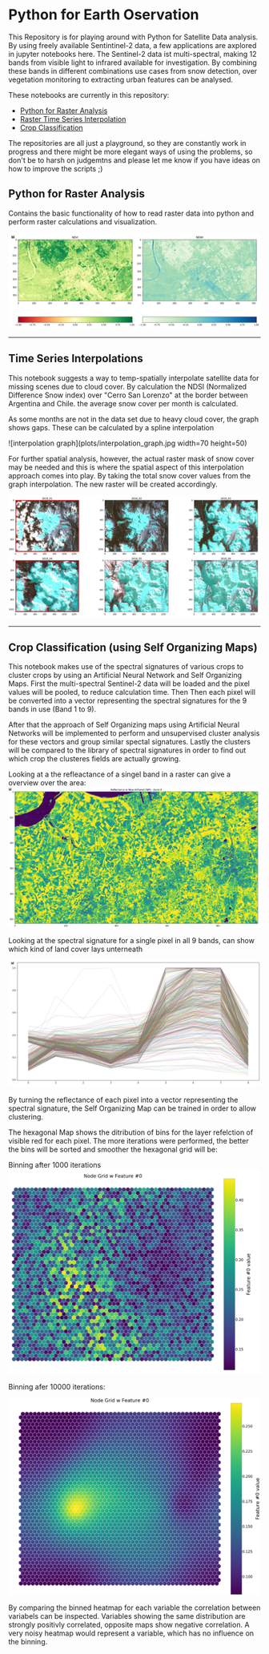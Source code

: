 # Python for Earth Oservation

This Repository is for playing around with Python for Satellite Data analysis. 
By using freely available Sentintinel-2 data, a few applications are axplored in jupyter notebooks here. The Sentinel-2 data ist multi-spectral, making 12 bands from visible light to infrared available for investigation. By combining these bands in different combinations use cases from snow detection, over vegetation monitoring to extracting urban features can be analysed.

These notebooks are currently in this repository:

- [Python for Raster Analysis](PythonforRasterAnalysis.ipynb)
- [Raster Time Series Interpolation](RasterTimeseriesInterpolation.ipynb)
- [Crop Classification](CropClassification.ipynb)

The repositories are all just a playground, so they are constantly work in progress and there might be more elegant ways of using the problems, so don't be to harsh on judgemtns and please let me know if you have ideas on how to improve the scripts ;)




## Python for Raster Analysis
Contains the basic functionality of how to read raster data into python and perform raster calculations and visualization.

![Raster Calculations](plots/RasterCalculations.jpg)
__________________________________________________________________________________________________________
## Time Series Interpolations
This notebook suggests a way to temp-spatially interpolate satellite data for missing scenes due to cloud cover. By calculation the NDSI (Normalized Difference Snow index) over  "Cerro San Lorenzo" at the border between Argentina and Chile. the average snow cover per month is calculated.

As some months are not in the data set due to heavy cloud cover, the graph shows gaps. These can be calculated by a spline interpolation

![interpolation graph](plots/interpolation_graph.jpg width=70 height=50)

For further spatial analysis, however,  the actual raster mask of snow cover may be needed and this is where the spatial aspect of this interpolation approach comes into play. By taking the total snow cover values from the graph interpolation. The new raster will be created accordingly.

![interpolation raster](plots/interpolation_raster.jpg)

________________________________________________________________________________________________________
## Crop Classification (using Self Organizing Maps)

This notebook makes use of the spectral signatures of various crops to cluster crops by using an Artificial Neural Network and Self Organizing Maps.
First the multi-spectral Sentinel-2 data will be loaded and the pixel values will be pooled, to reduce calculation time. Then Then each pixel will be converted into a vector representing the spectral signatures for the 9 bands in use (Band 1 to 9).

After that the approach of Self Organizing maps using Artificial Neural Networks will be implemented to perform and unsupervised cluster analysis for these vectors and group similar spectal signatures. Lastly the clusters will be compared to the library of spectral signatures in order to find out which crop the clusteres fields are actually growing.

Looking at a the refleactance of a singel band in a raster can give a overview over the area:
![reflectance nir](plots/reflectance_nir.jpg)

Looking at the spectral signature for a single pixel in all 9 bands, can show which kind of land cover lays unterneath

![reflectance nir](plots/spec_sig.jpg)



By turning the reflectance of each pixel into a vector representing the spectral signature, the Self Organizing Map can be trained in order to allow clustering.

The hexagonal Map shows the ditribution of bins for the layer refelction of visible red for each pixel. The more iterations were performed, the better the bins will be sorted and smoother the hexagonal grid will be:

Binning after 1000 iterations
![Hexagonal Red](plots/node_grid_1000.jpg)

Binning afer 10000 iterations:

![Hexagonal NIR](plots/node_grid_10000.png)

By comparing the binned heatmap for each variable the correlation between variabels can be inspected. Variables showing the same distribution are strongly positivly correlated,  opposite maps show negative correlation. A very noisy heatmap would represent a variable, which has no influence on the binning.